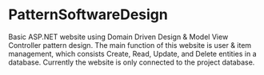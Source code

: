 # PatternSoftwareDesign
Basic ASP.NET website using Domain Driven Design & Model View Controller pattern design. The main function of this website is user & item management, which consists Create, Read, Update, and Delete entities in a database. Currently the website is only connected to the project database.
